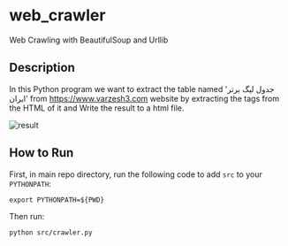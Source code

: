 # web_crawler
Web Crawling with BeautifulSoup and Urllib

## Description
In this Python program we want to extract the table named 'جدول لیگ برتر ایران' from https://www.varzesh3.com website by extracting the tags from the HTML of it and Write the result to a html file.


![result](https://github.com/negar-shamshiri/web_crawler/assets/35175024/5b5e268c-84c7-49ce-95aa-00b04d723b63)


## How to Run
First, in main repo directory, run the following code to add `src` to your `PYTHONPATH`:
```
export PYTHONPATH=${PWD}
```

Then run:
```
python src/crawler.py
```
